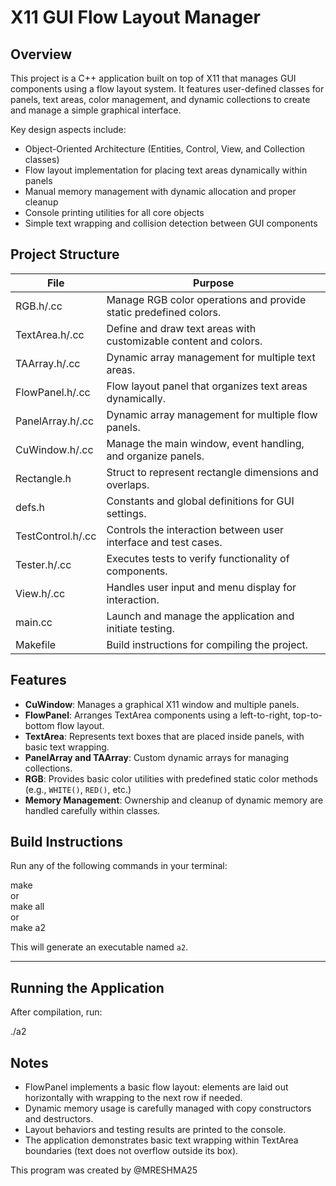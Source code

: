 # X11 GUI Flow Layout Manager

## Overview
This project is a C++ application built on top of X11 that manages GUI components using a flow layout system. It features user-defined classes for panels, text areas, color management, and dynamic collections to create and manage a simple graphical interface.

Key design aspects include:
- Object-Oriented Architecture (Entities, Control, View, and Collection classes)
- Flow layout implementation for placing text areas dynamically within panels
- Manual memory management with dynamic allocation and proper cleanup
- Console printing utilities for all core objects
- Simple text wrapping and collision detection between GUI components

## Project Structure

| File                    | Purpose                                                             |
| ----------------------- | ------------------------------------------------------------------- |
| RGB.h/.cc               | Manage RGB color operations and provide static predefined colors.  |
| TextArea.h/.cc          | Define and draw text areas with customizable content and colors.   |
| TAArray.h/.cc           | Dynamic array management for multiple text areas.                  |
| FlowPanel.h/.cc         | Flow layout panel that organizes text areas dynamically.           |
| PanelArray.h/.cc        | Dynamic array management for multiple flow panels.                 |
| CuWindow.h/.cc          | Manage the main window, event handling, and organize panels.       |
| Rectangle.h             | Struct to represent rectangle dimensions and overlaps.             |
| defs.h                  | Constants and global definitions for GUI settings.                 |
| TestControl.h/.cc       | Controls the interaction between user interface and test cases.    |
| Tester.h/.cc            | Executes tests to verify functionality of components.              |
| View.h/.cc              | Handles user input and menu display for interaction.               |
| main.cc                 | Launch and manage the application and initiate testing.            |
| Makefile                | Build instructions for compiling the project.                      |

## Features
- **CuWindow**: Manages a graphical X11 window and multiple panels.
- **FlowPanel**: Arranges TextArea components using a left-to-right, top-to-bottom flow layout.
- **TextArea**: Represents text boxes that are placed inside panels, with basic text wrapping.
- **PanelArray and TAArray**: Custom dynamic arrays for managing collections.
- **RGB**: Provides basic color utilities with predefined static color methods (e.g., `WHITE()`, `RED()`, etc.)
- **Memory Management**: Ownership and cleanup of dynamic memory are handled carefully within classes.

## Build Instructions

Run any of the following commands in your terminal:

make  
or  
make all  
or  
make a2  

This will generate an executable named `a2`.

---

## Running the Application

After compilation, run:

./a2

## Notes

- FlowPanel implements a basic flow layout: elements are laid out horizontally with wrapping to the next row if needed.
- Dynamic memory usage is carefully managed with copy constructors and destructors.
- Layout behaviors and testing results are printed to the console.
- The application demonstrates basic text wrapping within TextArea boundaries (text does not overflow outside its box).

This program was created by @MRESHMA25
